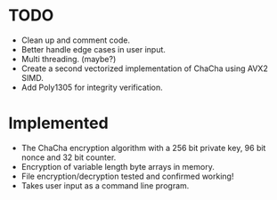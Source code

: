 # TODO
* Clean up and comment code.
* Better handle edge cases in user input.
* Multi threading. (maybe?)
* Create a second vectorized implementation of ChaCha using AVX2 SIMD.
* Add Poly1305 for integrity verification.

# Implemented
* The ChaCha encryption algorithm with a 256 bit private key, 96 bit nonce and 32 bit counter.
* Encryption of variable length byte arrays in memory.
* File encryption/decryption tested and confirmed working!
* Takes user input as a command line program.
